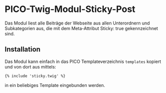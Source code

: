 # PICO-Twig-Modul-Sticky-Post

Das Modul liest alle Beiträge der Webseite aus allen Unterordnern und Subkategorien aus, die mit dem Meta-Attribut Sticky: true gekennzeichnet sind.

## Installation ##

Das Modul kann einfach in das PICO Templateverzeichnis `templates` kopiert und von dort aus mittels:

    {% include 'sticky.twig' %}

in ein beliebiges Template eingebunden werden.
